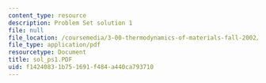 ```yaml
---
content_type: resource
description: Problem Set solution 1
file: null
file_location: /coursemedia/3-00-thermodynamics-of-materials-fall-2002/f14240831b751691f484a440ca793710_sol_ps1.PDF
file_type: application/pdf
resourcetype: Document
title: sol_ps1.PDF
uid: f1424083-1b75-1691-f484-a440ca793710
---
```

